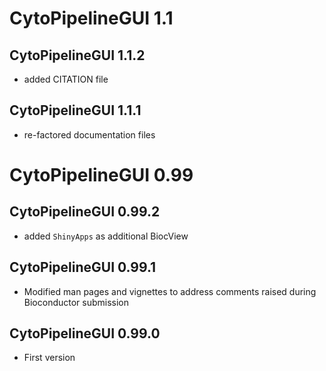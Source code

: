 # CytoPipelineGUI 1.1

## CytoPipelineGUI 1.1.2
- added CITATION file

## CytoPipelineGUI 1.1.1
- re-factored documentation files

# CytoPipelineGUI 0.99

## CytoPipelineGUI 0.99.2
- added `ShinyApps` as additional BiocView

## CytoPipelineGUI 0.99.1

- Modified man pages and vignettes to address comments raised during 
Bioconductor submission


## CytoPipelineGUI 0.99.0

- First version
